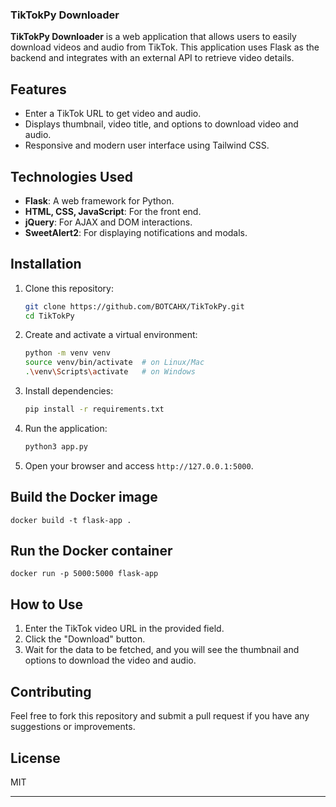### TikTokPy Downloader

**TikTokPy Downloader** is a web application that allows users to easily download videos and audio from TikTok. This application uses Flask as the backend and integrates with an external API to retrieve video details.

## Features

- Enter a TikTok URL to get video and audio.
- Displays thumbnail, video title, and options to download video and audio.
- Responsive and modern user interface using Tailwind CSS.

## Technologies Used

- **Flask**: A web framework for Python.
- **HTML, CSS, JavaScript**: For the front end.
- **jQuery**: For AJAX and DOM interactions.
- **SweetAlert2**: For displaying notifications and modals.

## Installation

1. Clone this repository:

   ```bash
   git clone https://github.com/BOTCAHX/TikTokPy.git
   cd TikTokPy
   ```

2. Create and activate a virtual environment:

   ```bash
   python -m venv venv
   source venv/bin/activate  # on Linux/Mac
   .\venv\Scripts\activate   # on Windows
   ```

3. Install dependencies:

   ```bash
   pip install -r requirements.txt
   ```

4. Run the application:

   ```bash
   python3 app.py
   ```

5. Open your browser and access `http://127.0.0.1:5000`.
   
## Build the Docker image
```
docker build -t flask-app .
```
## Run the Docker container
```
docker run -p 5000:5000 flask-app
```
## How to Use

1. Enter the TikTok video URL in the provided field.
2. Click the "Download" button.
3. Wait for the data to be fetched, and you will see the thumbnail and options to download the video and audio.

## Contributing

Feel free to fork this repository and submit a pull request if you have any suggestions or improvements.

## License

MIT

---
